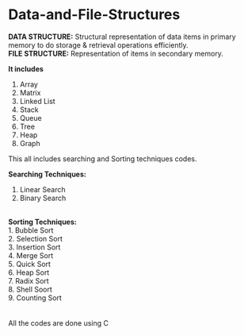 # Data-and-File-Structures

<b>DATA STRUCTURE:</b> Structural representation of data items in primary memory to do storage & retrieval operations efficiently. </br>
<b>FILE STRUCTURE:</b> Representation of items in secondary memory.

<b>It includes </b> <br>
1. Array
2. Matrix
3. Linked List
4. Stack
5. Queue
6. Tree
7. Heap
8. Graph


This all includes searching and Sorting techniques codes. <br>

<b>Searching Techniques:  </b><br>
1. Linear Search
2. Binary Search
<br>
<b>Sorting Techniques: </b><br>
1. Bubble Sort <br>
2. Selection Sort <br>
3. Insertion Sort <br>
4. Merge Sort <br>
5. Quick Sort <br>
6. Heap Sort <br>
7. Radix Sort <br>
8. Shell Soort <br>
9. Counting Sort <br>
 
 <br>
 <br>
All the codes are done using C
